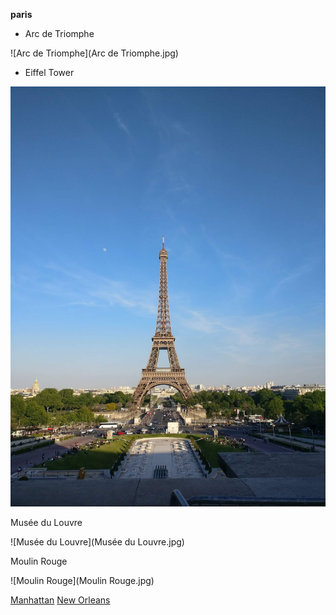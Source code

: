 **paris**

- Arc de Triomphe

![Arc de Triomphe](Arc de Triomphe.jpg)

- Eiffel Tower

![Eiffel Tower](received_1594987520635197.jpeg)

Musée du Louvre

![Musée du Louvre](Musée du Louvre.jpg)

Moulin Rouge

![Moulin Rouge](Moulin Rouge.jpg)

[Manhattan](index.html)
[New Orleans](newOrleans.html)

